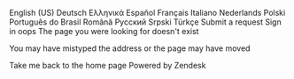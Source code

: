 English (US) Deutsch Ελληνικά Español Français Italiano Nederlands Polski Português do Brasil Română Русский Srpski Türkçe Submit a request Sign in oops The page you were looking for doesn't exist

You may have mistyped the address or the page may have moved

Take me back to the home page Powered by Zendesk